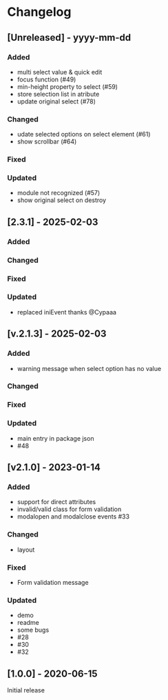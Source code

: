# Changelog

## [Unreleased] - yyyy-mm-dd

### Added
- multi select value & quick edit
- focus function (#49)
- min-height property to select (#59)
- store selection list in atribute
- update original select (#78)

### Changed
- udate selected options on select element (#61)
- show scrollbar (#64)

### Fixed

### Updated
- module not recognized (#57)
- show original select on destroy

## [2.3.1] - 2025-02-03


### Added

### Changed

### Fixed

### Updated
- replaced iniEvent thanks @Cypaaa

## [v.2.1.3] - 2025-02-03


### Added
- warning message when select option has no value

### Changed

### Fixed

### Updated
- main entry in package json
- #48

## [v2.1.0] - 2023-01-14


### Added
- support for direct attributes
- invalid/valid class for form validation
- modalopen and modalclose events #33

### Changed
- layout

### Fixed
- Form validation message

### Updated
- demo
- readme
- some bugs
- #28
- #30
- #32

## [1.0.0] - 2020-06-15

Initial release
